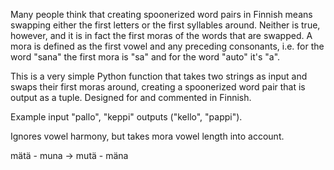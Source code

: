 Many people think that creating spoonerized word pairs in Finnish means swapping either the first letters or the first syllables around. Neither is true, however, and it is in fact the first moras of the words that are swapped. A mora is defined as the first vowel and any preceding consonants, i.e. for the word "sana" the first mora is "sa" and for the word "auto" it's "a".

This is a very simple Python function that takes two strings as input and swaps their first moras around, creating a spoonerized word pair that is output as a tuple. Designed for and commented in Finnish.

Example input "pallo", "keppi" outputs ("kello", "pappi").

Ignores vowel harmony, but takes mora vowel length into account.

mätä - muna -> mutä - mäna
